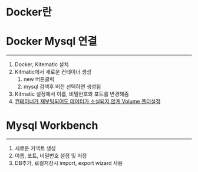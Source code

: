

# Docker란



# Docker Mysql 연결

----

1. Docker, Kitematic 설치
2. Kitmatic에서 새로운 컨테이너 생성 
   1. new 버튼클릭
   2. mysql 검색후 버전 선택하면 생성됨
3. Kitmatic 설정에서 이름, 비밀번호와 포트를 변경해줌
4. [컨테이너가 재부팅되어도 데이터가 소실되지 않게  Volume 폴더설정]([http://linux.systemv.pe.kr/docker-%EC%97%90-volumes-%EC%B6%94%EA%B0%80-%ED%95%98%EA%B8%B0/](http://linux.systemv.pe.kr/docker-에-volumes-추가-하기/))



# Mysql Workbench 

----

1. 새로운 커넥트 생성
2. 이름,  포트, 비밀번호 설정 및 저장
3. DB추가, 로컬저장시 import, export wizard 사용